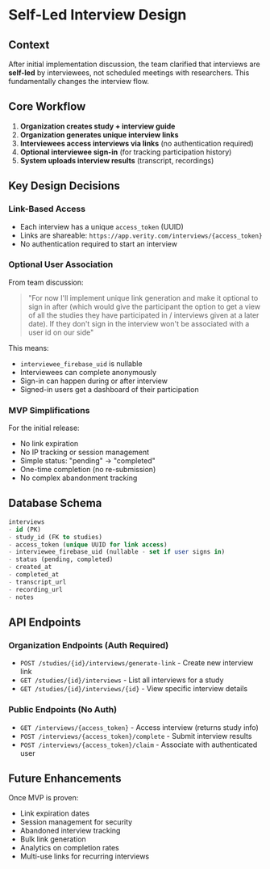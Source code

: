 # Self-Led Interview Design

## Context

After initial implementation discussion, the team clarified that interviews are **self-led** by interviewees, not scheduled meetings with researchers. This fundamentally changes the interview flow.

## Core Workflow

1. **Organization creates study + interview guide**
2. **Organization generates unique interview links** 
3. **Interviewees access interviews via links** (no authentication required)
4. **Optional interviewee sign-in** (for tracking participation history)
5. **System uploads interview results** (transcript, recordings)

## Key Design Decisions

### Link-Based Access
- Each interview has a unique `access_token` (UUID)
- Links are shareable: `https://app.verity.com/interviews/{access_token}`
- No authentication required to start an interview

### Optional User Association
From team discussion:
> "For now I'll implement unique link generation and make it optional to sign in after (which would give the participant the option to get a view of all the studies they have participated in / interviews given at a later date). If they don't sign in the interview won't be associated with a user id on our side"

This means:
- `interviewee_firebase_uid` is nullable
- Interviewees can complete anonymously
- Sign-in can happen during or after interview
- Signed-in users get a dashboard of their participation

### MVP Simplifications
For the initial release:
- No link expiration
- No IP tracking or session management  
- Simple status: "pending" → "completed"
- One-time completion (no re-submission)
- No complex abandonment tracking

## Database Schema

```sql
interviews
- id (PK)
- study_id (FK to studies)
- access_token (unique UUID for link access)
- interviewee_firebase_uid (nullable - set if user signs in)
- status (pending, completed)
- created_at
- completed_at
- transcript_url
- recording_url
- notes
```

## API Endpoints

### Organization Endpoints (Auth Required)
- `POST /studies/{id}/interviews/generate-link` - Create new interview link
- `GET /studies/{id}/interviews` - List all interviews for a study
- `GET /studies/{id}/interviews/{id}` - View specific interview details

### Public Endpoints (No Auth)
- `GET /interviews/{access_token}` - Access interview (returns study info)
- `POST /interviews/{access_token}/complete` - Submit interview results
- `POST /interviews/{access_token}/claim` - Associate with authenticated user

## Future Enhancements
Once MVP is proven:
- Link expiration dates
- Session management for security
- Abandoned interview tracking
- Bulk link generation
- Analytics on completion rates
- Multi-use links for recurring interviews